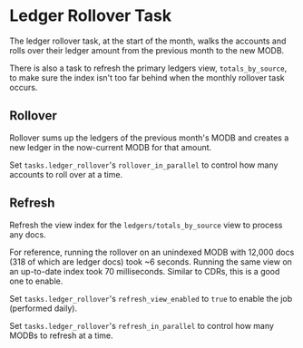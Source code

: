 # Ledger Rollover Task

The ledger rollover task, at the start of the month, walks the accounts and rolls over their ledger amount from the previous month to the new MODB.

There is also a task to refresh the primary ledgers view, `totals_by_source`, to make sure the index isn't too far behind when the monthly rollover task occurs.

## Rollover

Rollover sums up the ledgers of the previous month's MODB and creates a new ledger in the now-current MODB for that amount.

Set `tasks.ledger_rollover`'s `rollover_in_parallel` to control how many accounts to roll over at a time.

## Refresh

Refresh the view index for the `ledgers/totals_by_source` view to process any docs.

For reference, running the rollover on an unindexed MODB with 12,000 docs (318 of which are ledger docs) took ~6 seconds. Running the same view on an up-to-date index took 70 milliseconds. Similar to CDRs, this is a good one to enable.

Set `tasks.ledger_rollover`'s `refresh_view_enabled` to `true` to enable the job (performed daily).

Set `tasks.ledger_rollover`'s `refresh_in_parallel` to control how many MODBs to refresh at a time.
